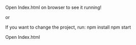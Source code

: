 Open Index.html on browser to see it running!

or

If you want to change the project, run: 
   npm install
   npm start

   Open Index.html 